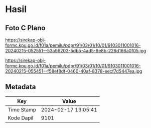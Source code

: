 # Hasil

## Foto C Plano

https://sirekap-obj-formc.kpu.go.id/f01a/pemilu/pdpr/91/03/01/10/01/9103011001016-20240215-052551--53a96203-5db5-4ad5-9e8b-226d166a0f05.jpg

https://sirekap-obj-formc.kpu.go.id/f01a/pemilu/pdpr/91/03/01/10/01/9103011001016-20240215-055451--f58ef8df-0460-40af-8378-eecf7d5447ea.jpg


## Metadata

| Key        | Value               |
| ---------- | ------------------- |
| Time Stamp | 2024-02-17 13:05:41 |
| Kode Dapil | 9101                |



